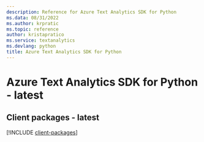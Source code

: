 ```yaml
---
description: Reference for Azure Text Analytics SDK for Python
ms.data: 08/31/2022
ms.author: krpratic
ms.topic: reference
author: kristapratico
ms.service: textanalytics
ms.devlang: python
title: Azure Text Analytics SDK for Python
---
```

# Azure Text Analytics SDK for Python - latest

## Client packages - latest
[!INCLUDE [client-packages](text-analytics-client-index.md)]